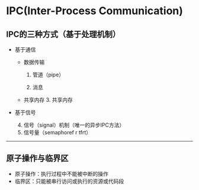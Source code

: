 # IPC(Inter-Process Communication)

## IPC的三种方式（基于处理机制）
- 基于通信
    - 数据传输
        1. 管道（pipe）

        2. 消息 
    - 共享内存
        3. 共享内存
- 基于信号
   
    4. 信号（signal）机制（唯一的异步IPC方法）
    5. 信号量（semaphoref r tfrt）
---

## 原子操作与临界区
- 原子操作：执行过程中不能被中断的操作
- 临界区：只能被串行访问或执行的资源或代码段



